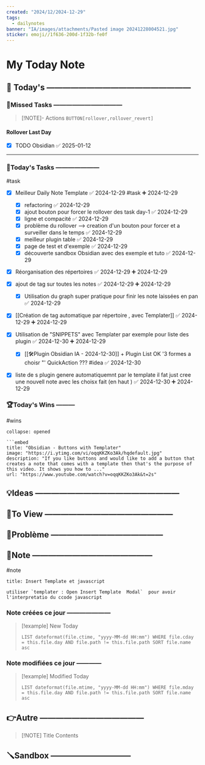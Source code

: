 ```yaml
---
created: "2024/12/2024-12-29"
tags:
  - dailynotes
banner: "IA/images/attachments/Pasted image 20241228004521.jpg"
sticker: emoji//1f636-200d-1f32b-fe0f
---
```

# My Today Note

## 📅 Today's ——————————————————

### 🥷Missed Tasks ———————————

> [!NOTE]- Actions
> `BUTTON[rollover,rollover_revert]`
> 
#### Rollover Last Day
- [x] TODO Obsidian ✅ 2025-01-12


---
### 🚀Today's Tasks ———————
#task

- [x] Meilleur Daily Note Template ✅ 2024-12-29 #task  ➕ 2024-12-29
	- [x] refactoring ✅ 2024-12-29
	- [x] ajout bouton pour forcer le rollover des task day-1 ✅ 2024-12-29
	- [x] ligne et compacité  ✅ 2024-12-29
	- [x] problème du rollover --> creation d'un bouton pour forcer et a surveiller dans le temps ✅ 2024-12-29
	- [x] meilleur plugin table ✅ 2024-12-29
	- [x] page de test et d'exemple ✅ 2024-12-29
	- [x] découverte sandbox Obsidian avec des exemple et tuto ✅ 2024-12-29
- [x] Réorganisation des répertoires ✅ 2024-12-29 ➕ 2024-12-29
- [x] ajout de tag sur toutes les notes ✅ 2024-12-29 ➕ 2024-12-29
	- [x] Utilisation du graph super pratique pour finir les note laissées en pan ✅ 2024-12-29
- [x] [[Création de tag automatique par répertoire , avec Templater]] ✅ 2024-12-29 ➕ 2024-12-29
- [x] Utilisation de "SNIPPETS" avec Templater par exemple pour liste des plugin ✅ 2024-12-30 ➕ 2024-12-29
	- [x] [[🛠️Plugin Obsidian IA - 2024-12-30]] +  Plugin List OK  '3 formes a choisr "' QuickAction ??? #idea ✅ 2024-12-30
- [x] liste de s plugin genere automatiquemnt par le template il fat just cree une nouvell note avec les choisx fait (en haut ) ✅ 2024-12-30 ➕ 2024-12-29



### 🏆Today's Wins ———
#wins

```ad-success
collapse: opened

```embed
title: "Obsidian - Buttons with Templater"
image: "https://i.ytimg.com/vi/oqqKKZKo3Ak/hqdefault.jpg"
description: "If you like buttons and would like to add a button that creates a note that comes with a template then that's the purpose of this video. It shows you how to ..."
url: "https://www.youtube.com/watch?v=oqqKKZKo3Ak&t=2s"
```
## 💡Ideas ——————————————————

## 👀To View ————————————————


## 🚨Problème ——————————————


## 📝Note ———————————————
#note

```ad-note
title: Insert Template et javascript

utiliser `templater : Open Insert Template  Modal`  pour avoir l'interpretatio du ccode javascript 
```

### Note créées ce jour ———————
> [!example] New Today
> ```dataview
> LIST dateformat(file.ctime, "yyyy-MM-dd HH:mm") WHERE file.cday = this.file.day AND file.path != this.file.path SORT file.name asc
> ```
> 
### Note modifiées ce jour ————
> [!example] Modified Today
> ```dataview 
> LIST dateformat(file.mtime, "yyyy-MM-dd HH:mm") WHERE file.mday = this.file.day AND file.path != this.file.path SORT file.name asc
> ```
> 

## 👉Autre —————————————

> [!NOTE] Title
> Contents

## 🪛Sandbox ——————————


